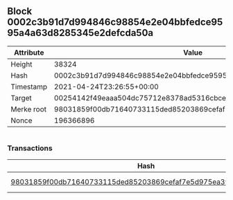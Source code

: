 ## Block 0002c3b91d7d994846c98854e2e04bbfedce9595a4a63d8285345e2defcda50a

Attribute | Value
--- | ---
Height | 38324
Hash | 0002c3b91d7d994846c98854e2e04bbfedce9595a4a63d8285345e2defcda50a
Timestamp | 2021-04-24T23:26:55+00:00
Target | 00254142f49eaaa504dc75712e8378ad5316cbcead634704b3734b6271167cc4
Merke root | 98031859f00db71640733115ded85203869cefaf7e5d975ea39e847612ff6f01
Nonce | 196366896

```

```

### Transactions

Hash | Amount
--- | ---
[98031859f00db71640733115ded85203869cefaf7e5d975ea39e847612ff6f01](98031859f00db71640733115ded85203869cefaf7e5d975ea39e847612ff6f01.md) | 10.00000000 SKEPTI 
